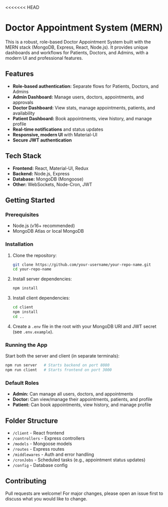 <<<<<<< HEAD
# Doctor Appointment System (MERN)

This is a robust, role-based Doctor Appointment System built with the MERN stack (MongoDB, Express, React, Node.js). It provides unique dashboards and workflows for Patients, Doctors, and Admins, with a modern UI and professional features.

## Features

- **Role-based authentication:** Separate flows for Patients, Doctors, and Admins
- **Admin Dashboard:** Manage users, doctors, appointments, and approvals
- **Doctor Dashboard:** View stats, manage appointments, patients, and availability
- **Patient Dashboard:** Book appointments, view history, and manage profile
- **Real-time notifications** and status updates
- **Responsive, modern UI** with Material-UI
- **Secure JWT authentication**

## Tech Stack

- **Frontend:** React, Material-UI, Redux
- **Backend:** Node.js, Express
- **Database:** MongoDB (Mongoose)
- **Other:** WebSockets, Node-Cron, JWT

## Getting Started

### Prerequisites
- Node.js (v16+ recommended)
- MongoDB Atlas or local MongoDB

### Installation
1. Clone the repository:
   ```bash
   git clone https://github.com/your-username/your-repo-name.git
   cd your-repo-name
   ```
2. Install server dependencies:
   ```bash
   npm install
   ```
3. Install client dependencies:
   ```bash
   cd client
   npm install
   cd ..
   ```
4. Create a `.env` file in the root with your MongoDB URI and JWT secret (see `.env.example`).

### Running the App
Start both the server and client (in separate terminals):
```bash
npm run server   # Starts backend on port 8080
npm run client   # Starts frontend on port 3000
```

### Default Roles
- **Admin:** Can manage all users, doctors, and appointments
- **Doctor:** Can view/manage their appointments, patients, and profile
- **Patient:** Can book appointments, view history, and manage profile

## Folder Structure

- `/client` - React frontend
- `/controllers` - Express controllers
- `/models` - Mongoose models
- `/routes` - Express routes
- `/middlewares` - Auth and error handling
- `/cronJobs` - Scheduled tasks (e.g., appointment status updates)
- `/config` - Database config

## Contributing
Pull requests are welcome! For major changes, please open an issue first to discuss what you would like to change.


